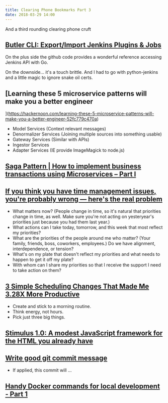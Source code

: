 ```yaml
---
title: Clearing Phone Bookmarks Part 3
date: 2018-03-29 14:00
---
```

And a third rounding clearing phone cruft

## [Butler CLI: Export/Import Jenkins Plugins & Jobs](https://hackernoon.com/butler-cli-export-import-jenkins-plugins-jobs-c8c16ff51a72)

On the plus side the github code provides a wonderful reference accessing Jenkins API with Go.

On the downside... it's a touch brittle.  And I had to go with python-jenkins and a little magic to ignore snake oil certs.

## [Learning these 5 microservice patterns will make you a better engineer
](https://hackernoon.com/learning-these-5-microservice-patterns-will-make-you-a-better-engineer-52fc779c470a)

* Model Services (Context relevant messages)
* Denormalizer Services (Joining multiple sources into something usable)
* Gateway Services (Similar with APIs)
* Ingestor Services
* Adapter Services (IE provide ImageMagick to node.js)

## [Saga Pattern | How to implement business transactions using Microservices – Part I](https://blog.couchbase.com/saga-pattern-implement-business-transactions-using-microservices-part/)

## [If you think you have time management issues, you're probably wrong — here's the real problem](http://www.businessinsider.com/the-key-to-managing-time-is-managing-your-priorities-2018-1?r=UK&IR=T)

* What matters now? (People change in time, so it's natural that priorities change in time, as well. Make sure you're not acting on yesteryear's priorities just because you had them last year.)
* What actions can I take today, tomorrow, and this week that most reflect my priorities?
* What are the priorities of the people around me who matter? (Your family, friends, boss, coworkers, employees.) Do we have alignment, interdependence, or tension?
* What's on my plate that doesn't reflect my priorities and what needs to happen to get it off my plate?
* With whom can I share my priorities so that I receive the support I need to take action on them?

## [3 Simple Scheduling Changes That Made Me 3.28X More Productive](https://www.entrepreneur.com/article/307864)

* Create and stick to a morning routine.
* Think energy, not hours.
* Pick just three big things.

## [Stimulus 1.0: A modest JavaScript framework for the HTML you already have](https://m.signalvnoise.com/stimulus-1-0-a-modest-javascript-framework-for-the-html-you-already-have-f04307009130)

## [Write good git commit message](https://juffalow.com/other/write-good-git-commit-message)

* If applied, this commit will ...

## [Handy Docker commands for local development - Part 1](https://andrewlock.net/handy-docker-commands-for-local-development-part-1/)
